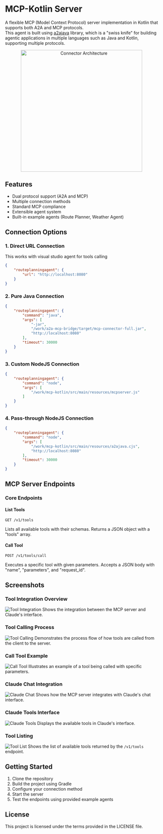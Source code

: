 # MCP-Kotlin Server

A flexible MCP (Model Context Protocol) server implementation in Kotlin that supports both A2A and MCP protocols.  
This agent is built using [a2ajava](https://github.com/vishalmysore/a2ajava) library, which is a "swiss knife" for building agentic applications in multiple languages such as Java and Kotlin, supporting multiple protocols.  

<p align="center">
  <img src="kotlin.png" width="400" alt="Connector Architecture">
</p>  

## Features

- Dual protocol support (A2A and MCP)
- Multiple connection methods
- Standard MCP compliance
- Extensible agent system
- Built-in example agents (Route Planner, Weather Agent)

## Connection Options

### 1. Direct URL Connection
This works with visual studio agent for tools calling 

```json
{
    "routeplanningagent": {
        "url": "http://localhost:8080"       
    }
}
```

### 2. Pure Java Connection
```json
{
    "routeplanningagent": {
        "command": "java",
        "args": [
            "-jar",
            "/work/a2a-mcp-bridge/target/mcp-connector-full.jar",
            "http://localhost:8080"
        ],
        "timeout": 30000
    }
}
```

### 3. Custom NodeJS Connection
```json
{
    "routeplanningagent": {
        "command": "node",
        "args": [
            "/work/mcp-kotlin/src/main/resources/mcpserver.js"
        ]
    }
}
```

### 4. Pass-through NodeJS Connection
```json
{
    "routeplanningagent": {
        "command": "node",
        "args": [
            "/work/mcp-kotlin/src/main/resources/a2ajava.cjs",
            "http://localhost:8080"
        ],
        "timeout": 30000
    }
}
```

## MCP Server Endpoints

### Core Endpoints

#### List Tools
```
GET /v1/tools
```
Lists all available tools with their schemas. Returns a JSON object with a "tools" array.

#### Call Tool
```
POST /v1/tools/call
```
Executes a specific tool with given parameters. Accepts a JSON body with "name", "parameters", and "request_id".





## Screenshots

### Tool Integration Overview
![Tool Integration](toolsclaude.png)
Shows the integration between the MCP server and Claude's interface.

### Tool Calling Process
![Tool Calling](tool_calling.png)
Demonstrates the process flow of how tools are called from the client to the server.

### Call Tool Example
![Call Tool](callTool.png)
Illustrates an example of a tool being called with specific parameters.

### Claude Chat Integration
![Claude Chat](claudechat.png)
Shows how the MCP server integrates with Claude's chat interface.

### Claude Tools Interface
![Claude Tools](claudetools.png)
Displays the available tools in Claude's interface.

### Tool Listing
![Tool List](list.png)
Shows the list of available tools returned by the `/v1/tools` endpoint.

## Getting Started

1. Clone the repository
2. Build the project using Gradle
3. Configure your connection method
4. Start the server
5. Test the endpoints using provided example agents

## License

This project is licensed under the terms provided in the LICENSE file.